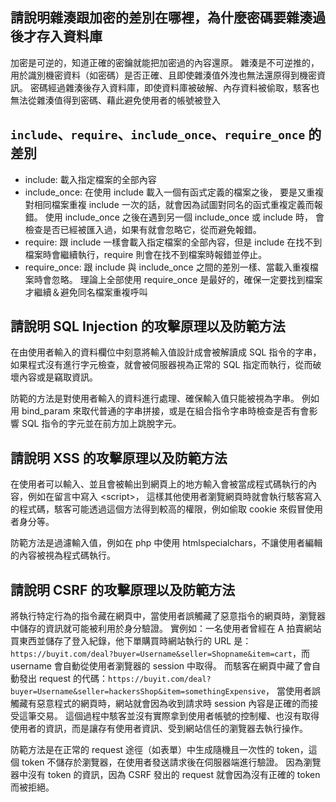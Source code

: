 ## 請說明雜湊跟加密的差別在哪裡，為什麼密碼要雜湊過後才存入資料庫
加密是可逆的，知道正確的密鑰就能把加密過的內容還原。
雜湊是不可逆推的，用於識別機密資料（如密碼）是否正確、且即使雜湊值外洩也無法還原得到機密資訊。
密碼經過雜湊後存入資料庫，即使資料庫被破解、內存資料被偷取，駭客也無法從雜湊值得到密碼、藉此避免使用者的帳號被登入

## `include`、`require`、`include_once`、`require_once` 的差別
- include: 載入指定檔案的全部內容
- include_once: 在使用 include 載入一個有函式定義的檔案之後，
  要是又重複對相同檔案重複 include 一次的話，就會因為試圖對同名的函式重複定義而報錯。
  使用 include_once 之後在遇到另一個 include_once 或 include 時，
  會檢查是否已經被匯入過，如果有就會忽略它，從而避免報錯。
- require: 跟 include 一樣會載入指定檔案的全部內容，但是 include 在找不到檔案時會繼續執行，require 則會在找不到檔案時報錯並停止。
- require_once: 跟 include 與 include_once 之間的差別一樣、當載入重複檔案時會忽略。
理論上全部使用 require_once 是最好的，確保一定要找到檔案才繼續＆避免同名檔案重複呼叫

## 請說明 SQL Injection 的攻擊原理以及防範方法
在由使用者輸入的資料欄位中刻意將輸入值設計成會被解讀成 SQL 指令的字串，
如果程式沒有進行字元檢查，就會被伺服器視為正常的 SQL 指定而執行，從而破壞內容或是竊取資訊。

防範的方法是對使用者輸入的資料進行處理、確保輸入值只能被視為字串。
例如用 bind_param 來取代普通的字串拼接，或是在組合指令字串時檢查是否有會影響 SQL 指令的字元並在前方加上跳脫字元。

##  請說明 XSS 的攻擊原理以及防範方法
在使用者可以輸入、並且會被輸出到網頁上的地方輸入會被當成程式碼執行的內容，例如在留言中寫入 &lt;script&gt;，
這樣其他使用者瀏覽網頁時就會執行駭客寫入的程式碼，駭客可能透過這個方法得到較高的權限，例如偷取 cookie 來假冒使用者身分等。

防範方法是過濾輸入值，例如在 php 中使用 htmlspecialchars，不讓使用者編輯的內容被視為程式碼執行。

## 請說明 CSRF 的攻擊原理以及防範方法
將執行特定行為的指令藏在網頁中，當使用者誤觸藏了惡意指令的網頁時，瀏覽器中儲存的資訊就可能被利用於身分驗證。
實例如：一名使用者曾經在 A 拍賣網站買東西並儲存了登入紀錄，他下單購買時網站執行的 URL 是：
`https://buyit.com/deal?buyer=Username&seller=Shopname&item=cart`，而 username 會自動從使用者瀏覽器的 session 中取得。
而駭客在網頁中藏了會自動發出 request 的代碼：`https://buyit.com/deal?buyer=Username&seller=hackersShop&item=somethingExpensive`，
當使用者誤觸藏有惡意程式的網頁時，網站就會因為收到請求時 session 內容是正確的而接受這筆交易。
這個過程中駭客並沒有實際拿到使用者帳號的控制權、也沒有取得使用者的資訊，而是讓存有使用者資訊、受到網站信任的瀏覽器去執行操作。

防範方法是在正常的 request 途徑（如表單）中生成隨機且一次性的 token，這個 token 不儲存於瀏覽器，在使用者發送請求後在伺服器端進行驗證。
因為瀏覽器中沒有 token 的資訊，因為 CSRF 發出的 request 就會因為沒有正確的 token 而被拒絕。